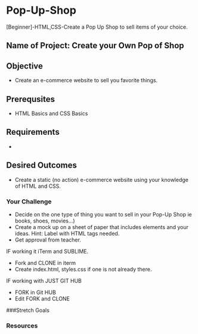 # Pop-Up-Shop
[Beginner]-HTML,CSS-Create a Pop Up Shop to sell items of your choice.

## Name of Project:  Create your Own Pop of Shop

## Objective
- Create an e-commerce website to sell you favorite things.  

## Prerequsites
- HTML Basics and CSS Basics

## Requirements
- 

## Desired Outcomes
- Create a static (no action) e-commerce website using your knowledge of HTML and CSS.

### Your Challenge
- Decide on the one type of thing you want to sell in your Pop-Up Shop ie books, shoes, movies...)
- Create a mock up on a sheet of paper that includes elements and your ideas.  Hint: Label with HTML tags needed.
- Get approval from teacher.

IF working it iTerm and SUBLIME.
- Fork and CLONE in iterm
- Create index.html, styles.css if one is not already there.

IF working with JUST GIT HUB
- FORK in Git HUB
- Edit FORK and CLONE


###Stretch Goals

### Resources

